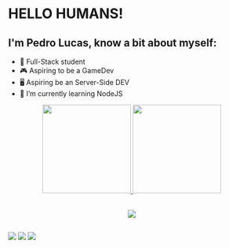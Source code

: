# HELLO HUMANS!
## I'm Pedro Lucas, know a bit about myself:
- 👾 Full-Stack student
- 🎮 Aspiring to be a GameDev
- 🖥️ Aspiring be an Server-Side DEV
- 🤖 I’m currently learning NodeJS

<div align="center">
  <a href="https://github.com/PedroLucaV">
  <img height="180em" src="https://github-readme-stats.vercel.app/api?username=pedrolucav&show_icons=true&theme=vue-dark&include_all_commits=true&count_private=true"/>
  <img height="180em" src="https://github-readme-stats.vercel.app/api/top-langs/?username=PedroLucaV&layout=compact&langs_count=7&theme=vue-dark&include_all_commits=true&count_private=true"/>
</div>

<div style="display: inline_block"><br>
  <p align="center">
  <a href="https://skillicons.dev">
    <img src="https://skillicons.dev/icons?i=git,nodejs,react,html,css,js" />
  </a>
</p>
</div>

##

<div> 
  <a href="https://twitter.com/" target="_blank"><img src="https://img.shields.io/badge/Twitter-1DA1F2?style=for-the-badge&logo=twitter&logoColor=white" target="_blank"></a>
  <a href="https://instagram.com/pedrin_lucs06" target="_blank"><img src="https://img.shields.io/badge/-Instagram-%23E4405F?style=for-the-badge&logo=instagram&logoColor=white" target="_blank"></a>
  <a href = "mailto:izielucas2016@gmail.com" target="_blank"><img src="https://img.shields.io/badge/-Gmail-%23333?style=for-the-badge&logo=gmail&logoColor=white" target="_blank"></a>
  
</div>
